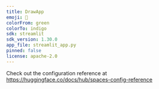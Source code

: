 ```yaml
---
title: DrawApp
emoji: 🎨
colorFrom: green
colorTo: indigo
sdk: streamlit
sdk_version: 1.30.0
app_file: streamlit_app.py
pinned: false
license: apache-2.0
---
```


Check out the configuration reference at https://huggingface.co/docs/hub/spaces-config-reference
